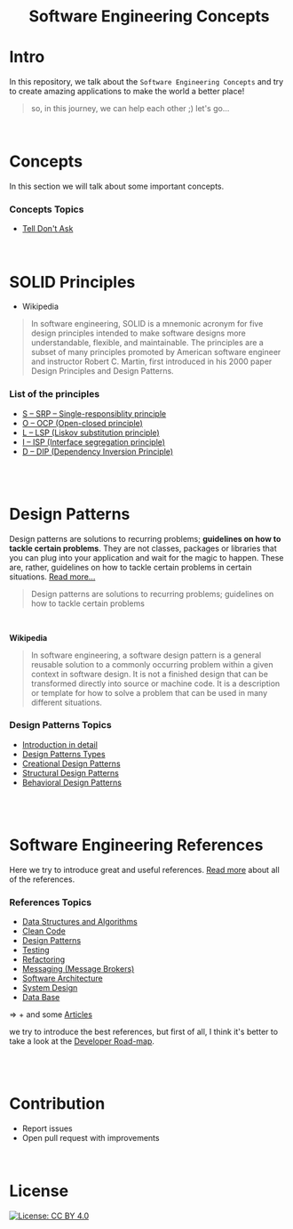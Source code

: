 <h1 align="center">
Software Engineering Concepts
</h1>

# Intro
In this repository, we talk about the `Software Engineering Concepts` and try to create amazing applications to make the world a better place!

> so, in this journey, we can help each other ;) let's go...

<br>

# Concepts
In this section we will talk about some important concepts.
### Concepts Topics
* [Tell Don't Ask](Concepts/Tell-Dont-Ask.md)


<br>

# SOLID Principles

* Wikipedia
> In software engineering, SOLID is a mnemonic acronym for five design principles intended to make software designs more understandable, flexible, and maintainable. The principles are a subset of many principles promoted by American software engineer and instructor Robert C. Martin, first introduced in his 2000 paper Design Principles and Design Patterns.


### List of the principles
* [S – SRP – Single-responsiblity principle]() 
* [O – OCP (Open-closed principle)]()
* [L – LSP (Liskov substitution principle)]()
* [I – ISP (Interface segregation principle)]()
* [D – DIP (Dependency Inversion Principle)]()

<br><br>

# Design Patterns

Design patterns are solutions to recurring problems; **guidelines on how to tackle certain problems**. They are not classes, packages or libraries that you can plug into your application and wait for the magic to happen. These are, rather, guidelines on how to tackle certain problems in certain situations. [Read more...](Design-Patterns/README.md#introduction) 

> Design patterns are solutions to recurring problems; guidelines on how to tackle certain problems

<br>

**Wikipedia** 
> In software engineering, a software design pattern is a general reusable solution to a commonly occurring problem within a given context in software design. It is not a finished design that can be transformed directly into source or machine code. It is a description or template for how to solve a problem that can be used in many different situations.

### Design Patterns Topics
* [Introduction in detail](Design-Patterns/README.md#introduction) 
* [Design Patterns Types](Design-Patterns/README.md#design-patterns-types) 
* [Creational Design Patterns](Design-Patterns/README.md#creational-design-patterns)
* [Structural Design Patterns](Design-Patterns/README.md#structural-design-patterns)
* [Behavioral Design Patterns](Design-Patterns/README.md#behavioral-design-patterns)

<br><br>

# Software Engineering References
Here we try to introduce great and useful references.
[Read more](References/README.md) about all of the references.


### References Topics

* [Data Structures and Algorithms](References#data-structures-and-algorithms)
* [Clean Code](References#clean-code)
* [Design Patterns](References#design-patterns)
* [Testing](References#testing)
* [Refactoring](References#refactoring)
* [Messaging (Message Brokers)](References#messaging-message-brokers)
* [Software Architecture](References#software-architecture)
* [System Design](References#system-design)
* [Data Base](References#data-base)

=> + and some [Articles](References#web-articles)

we try to introduce the best references, but first of all, I think it's better to take a look at the [Developer Road-map](https://github.com/kamranahmedse/developer-roadmap).

<br><br>

# Contribution

- Report issues
- Open pull request with improvements

<br>

# License

[![License: CC BY 4.0](https://img.shields.io/badge/License-CC%20BY%204.0-lightgrey.svg)](https://creativecommons.org/licenses/by/4.0/)
